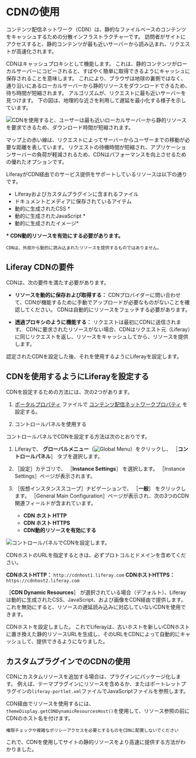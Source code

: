 # CDNの使用

コンテンツ配信ネットワーク（CDN）は、静的なファイルベースのコンテンツをキャッシュするための分散インフラストラクチャーです。 訪問者がサイトにアクセスすると、静的コンテンツが最も近いサーバーから読み込まれ、リクエストが高速化されます。

CDNはキャッシュプロキシとして機能します。 これは、静的コンテンツがローカルサーバーにコピーされると、すばやく簡単に取得できるようにキャッシュに保存されることを意味します。 これにより、ブラウザは地球の裏側ではなく、通り沿いにあるローカルサーバーから静的リソースをダウンロードできるため、待ち時間が短縮されます。 アルゴリズムが、リクエストに最も近いサーバーを見つけます。 下の図は、地理的な近さを利用して遅延を最小化する様子を示しています。

![ CDNを使用すると、ユーザーは最も近いローカルサーバーから静的リソースを要求できるため、ダウンロード時間が短縮されます。](./using-a-cdn/images/01.png)

マップ上の赤い線は、リクエストによってサーバーからユーザーまでの移動が必要な距離を表しています。 リクエストの待機時間が短縮され、アプリケーションサーバーの負荷が軽減されるため、CDNはパフォーマンスを向上させるための優れたオプションです。

LiferayがCDN経由でのサービス提供をサポートしているリソースは以下の通りです。

* Liferayおよびカスタムプラグインに含まれるファイル
* ドキュメントとメディアに保存されているアイテム
* 動的に生成されたCSS *
* 動的に生成されたJavaScript *
* 動的に生成されたイメージ*

**\* CDN動的リソースを有効にする必要があります。**

```{note}
CDNは、外部から動的に読み込まれたリソースを提供するものではありません。
```

## Liferay CDNの要件

CDNは、次の要件を満たす必要があります。

* **リソースを動的に保存および取得する：** CDNプロバイダーに問い合わせて、CDNが機能するために手動でアップロードが必要なものがないことを確認してください。 CDNは自動的にリソースをフェッチする必要があります。

* **透過プロキシのように機能する：** リクエストは最初にCDNに送信されます。 CDNに要求されたリソースがない場合、CDNはリクエスト元（Liferay）に同じリクエストを返し、リソースをキャッシュしてから、リソースを提供します。

認定されたCDNを設定した後、それを使用するようにLiferayを設定します。

## CDNを使用するようにLiferayを設定する

CDNを設定するための方法には、次の2つがあります。

1. [ポータルプロパティ](../reference/portal-properties.md) ファイルで [コンテンツ配信ネットワークプロパティ](https://learn.liferay.com/reference/latest/en/dxp/propertiesdoc/portal.properties.html#Content%20Delivery%20Network) を設定する。
   
1. コントロールパネルを使用する

コントロールパネルでCDNを設定する方法は次のとおりです。

1. Liferayで、 **グローバルメニュー**（![Global Menu](../../images/icon-applications-menu.png)）をクリックし、 ［**コントロールパネル**］ タブを選択します。

1. ［設定］カテゴリで、 ［**Instance Settings**］ を選択します。 ［Instance Settings］ページが表示されます。

1. ［仮想インスタンススコープ］ナビゲーションで、 ［**一般**］ をクリックします。 ［General Main Configuration］ページが表示され、次の3つのCDN関連フィールドが含まれています。

    * **CDN ホスト HTTP**
    * **CDN ホスト HTTPS**
    * **CDN動的リソースを有効にする**

![コントロールパネルでCDNを設定します。](./using-a-cdn/images/02.png)

CDNホストのURLを指定するときは、必ずプロトコルとドメインを含めてください。

**CDNホストHTTP：** `http://cdnhost1.liferay.com` **CDNホストHTTPS：** `https://cdnhost2.liferay.com`

［**CDN Dynamic Resources**］ が選択されている場合（デフォルト）、Liferayは動的に生成されたCSS、JavaScript、および画像をCDN経由で提供します。 これを無効にすると、リソースの遅延読み込みに対応していないCDNを使用できます。

CDNホストを設定しました。 これでLiferayは、古いホストを新しいCDNホストに置き換えた静的リソースURLを生成し、そのURLをCDNによって自動的にキャッシュして、提供できるようになりました。


## カスタムプラグインでのCDNの使用

CDNにカスタムリソースを追加する場合は、プラグインにパッケージ化します。 例えば、テーマプラグインにリソースを含めるか、またはポートレットプラグインの`liferay-portlet.xml`ファイルでJavaScriptファイルを参照します。

CDN経由でリソースを使用するには、`themeDisplay.getCDNDynamicResourcesHost()`を使用して、リソース参照の前にCDNのホスト名を付けます。

```{important}
権限チェックや複雑なポリシーアクセスを必要とするものをCDNに配置しないでください
```

これで、CDNを使用してサイトの静的リソースをより高速に提供する方法がわかりました。